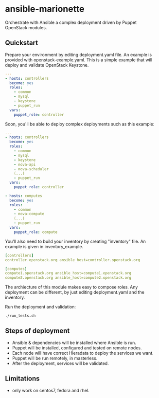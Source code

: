 ansible-marionette
==================

Orchestrate with Ansible a complex deployment driven by Puppet OpenStack modules.


Quickstart
----------

Prepare your environment by editing deployment.yaml file.
An example is provided with openstack-example.yaml.
This is a simple example that will deploy and validate OpenStack Keystone.
```yaml
---
- hosts: controllers
  become: yes
  roles:
    - common
    - mysql
    - keystone
    - puppet_run
  vars:
    puppet_role: controller
```

Soon, you'll be able to deploy complex deployments such as this example:
```yaml
---
- hosts: controllers
  become: yes
  roles:
    - common
    - mysql
    - keystone
    - nova-api
    - nova-scheduler
    (...)
    - puppet_run
  vars:
    puppet_role: controller

- hosts: computes
  become: yes
  roles:
    - common
    - nova-compute
    (...)
    - puppet_run
  vars:
    puppet_role: compute
```

You'll also need to build your inventory by creating "inventory" file.
An example is given in inventory_example.

```yaml
[controllers]
controller.openstack.org ansible_host=controller.openstack.org

[computes]
compute1.openstack.org ansible_host=compute1.openstack.org
compute2.openstack.org ansible_host=compute2.openstack.org
```

The archiecture of this module makes easy to compose roles.
Any deployment can be different, by just editing deployment.yaml and the
inventory.

Run the deployment and validation:
```bash
./run_tests.sh
```


Steps of deployment
-------------------

* Ansible & dependencies will be installed where Ansible is run.
* Puppet will be installed, configured and tested on remote nodes.
* Each node will have correct Hieradata to deploy the services we want.
* Puppet will be run remotely, in masterless.
* After the deployment, services will be validated.


Limitations
-----------

* only work on centos7, fedora and rhel.
